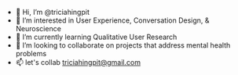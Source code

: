 - 👋 Hi, I’m @triciahingpit
- 👀 I’m interested in User Experience, Conversation Design, & Neuroscience
- 🌱 I’m currently learning Qualitative User Research
- 💞️ I’m looking to collaborate on projects that address mental health problems
- 📫 let's collab triciahingpit@gmail.com

<!---
triciahingpit/triciahingpit is a ✨ special ✨ repository because its `README.md` (this file) appears on your GitHub profile.
You can click the Preview link to take a look at your changes.
--->
